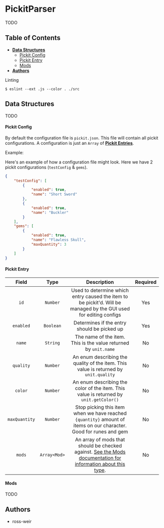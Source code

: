 # PickitParser

TODO

## Table of Contents

* [**Data Structures**](#data-structures)
    * [Pickit Config](#pickit-config)
    * [Pickit Entry](#pickit-entry)
    * [Mods](#mods)
* [**Authors**](#authors)

Linting

```
$ eslint --ext .js --color . ./src
```

<a name="data-structures"></a>
## Data Structures

TODO

<a name="pickit-config"></a>
#### Pickit Config

By default the configuration file is `pickit.json`. This file will contain all pickit configurations. A configuration is just an `Array` of [**Pickit Entries**](#pickit-entry).

Example:

Here's an example of how a configuration file might look. Here we have 2 pickit configurations (`testConfig` & `gems`).

```json
{
    "testConfig": [
        {
            "enabled": true,
            "name": "Short Sword"
        },
        {
            "enabled": true,
            "name": "Buckler"
        }
    ],
    "gems": [
        {
            "enabled": true,
            "name": "Flawless Skull",
            "maxQuantity": 3
        }
    ]
}
```

<a name="pickit-entry"></a>
#### Pickit Entry

| Field | Type | Description | Required
| :---: | :---: | :---: | :---: |
| `id` | `Number` | Used to determine which entry caused the item to be pickit'd. Will be managed by the GUI used for editing configs | Yes
| `enabled` | `Boolean` | Determines if the entry should be picked up | Yes
| `name` | `String` | The name of the item. This is the value returned by `unit.name` | No
| `quality` | `Number` | An enum describing the quality of the item. This value is returned by `unit.quality` | No
| `color` | `Number` | An enum describing the color of the item. This value is returned by `unit.getColor()` | No
| `maxQuantity` | `Number` | Stop picking this item when we have reached `{quantity}` amount of items on our character. Good for runes and gem | No
| `mods` | `Array<Mod>` | An array of mods that should be checked against. [See the Mods documentation for information about this type](#mods). | No

<a name="mods"></a>
#### Mods

TODO

## Authors

* ross-weir